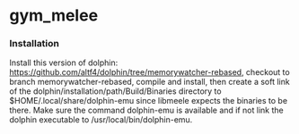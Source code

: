 # gym_melee
### Installation
Install this version of dolphin: https://github.com/altf4/dolphin/tree/memorywatcher-rebased, checkout to branch memorywatcher-rebased, compile and install, then create a soft link of the dolphin/installation/path/Build/Binaries directory to $HOME/.local/share/dolphin-emu since libmeele expects the binaries to be there. Make sure the command dolphin-emu is available and if not link the dolphin executable to /usr/local/bin/dolphin-emu.
